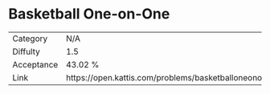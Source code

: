 # Basketball One-on-One

<table>
    <tr>
        <td>Category</td>
        <td>N/A</td>
    </tr>
    <tr>
        <td>Diffulty</td>
        <td>1.5</td>
    </tr>
    <tr>
        <td>Acceptance</td>
        <td>43.02 %</td>
    </tr>
    <tr>
        <td>Link</td>
        <td>https://open.kattis.com/problems/basketballoneonone</td>
    </tr>
</table>